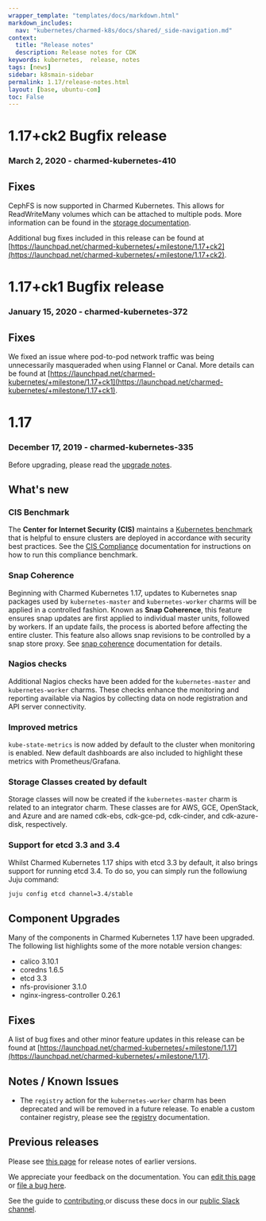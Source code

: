 ```yaml
---
wrapper_template: "templates/docs/markdown.html"
markdown_includes:
  nav: "kubernetes/charmed-k8s/docs/shared/_side-navigation.md"
context:
  title: "Release notes"
  description: Release notes for CDK
keywords: kubernetes,  release, notes
tags: [news]
sidebar: k8smain-sidebar
permalink: 1.17/release-notes.html
layout: [base, ubuntu-com]
toc: False
---
```


# 1.17+ck2 Bugfix release

### March 2, 2020 - charmed-kubernetes-410

## Fixes

CephFS is now supported in Charmed Kubernetes. This allows for ReadWriteMany volumes
which can be attached to multiple pods. More information can be found in the
[storage documentation](/kubernetes/charmed-k8s/docs/storage).

Additional bug fixes included in this release can be found at
[https://launchpad.net/charmed-kubernetes/+milestone/1.17+ck2](https://launchpad.net/charmed-kubernetes/+milestone/1.17+ck2).

# 1.17+ck1 Bugfix release

### January 15, 2020 - charmed-kubernetes-372

## Fixes

We fixed an issue where pod-to-pod network traffic was being unnecessarily
masqueraded when using Flannel or Canal. More details can be found at
[https://launchpad.net/charmed-kubernetes/+milestone/1.17+ck1](https://launchpad.net/charmed-kubernetes/+milestone/1.17+ck1).

# 1.17

### December 17, 2019 - charmed-kubernetes-335

Before upgrading, please read the [upgrade notes](/kubernetes/charmed-k8s/docs/upgrade-notes).

## What's new

### CIS Benchmark

The **Center for Internet Security (CIS)** maintains a [Kubernetes benchmark][cis-benchmark]
that is helpful to ensure clusters are deployed in accordance with security best practices.
See the [CIS Compliance](/kubernetes/charmed-k8s/docs/cis-compliance) documentation for instructions on
how to run this compliance benchmark.

### Snap Coherence

Beginning with Charmed Kubernetes 1.17, updates to Kubernetes snap packages used by
`kubernetes-master` and `kubernetes-worker` charms will be applied in a controlled fashion. Known
as **Snap Coherence**, this feature ensures snap updates are first applied to individual master
units, followed by workers. If an update fails, the process is aborted before affecting the entire
cluster. This feature also allows snap revisions to be controlled by a snap store proxy. See
[snap coherence](/kubernetes/charmed-k8s/docs/snap-coherence) documentation for details.

### Nagios checks

Additional Nagios checks have been added for the `kubernetes-master` and `kubernetes-worker` charms.
These checks enhance the monitoring and reporting available via Nagios by collecting data on node
registration and API server connectivity.

### Improved metrics

`kube-state-metrics` is now added by default to the cluster when monitoring is enabled. New default
dashboards are also included to highlight these metrics with Prometheus/Grafana.

### Storage Classes created by default

Storage classes will now be created if the `kubernetes-master` charm is related to an
integrator charm. These classes are for AWS, GCE, OpenStack, and Azure and are named cdk-ebs,
cdk-gce-pd, cdk-cinder, and cdk-azure-disk, respectively.

### Support for etcd 3.3 and 3.4

Whilst Charmed Kubernetes 1.17 ships with etcd 3.3 by default, it also brings support for
running etcd 3.4. To do so, you can simply run the followiung Juju command:

```bash
juju config etcd channel=3.4/stable
```

## Component Upgrades

Many of the components in Charmed Kubernetes 1.17 have been upgraded. The following list
highlights some of the more notable version changes:

- calico 3.10.1
- coredns 1.6.5
- etcd 3.3
- nfs-provisioner 3.1.0
- nginx-ingress-controller 0.26.1

## Fixes

A list of bug fixes and other minor feature updates in this release can be found at
[https://launchpad.net/charmed-kubernetes/+milestone/1.17](https://launchpad.net/charmed-kubernetes/+milestone/1.17).

## Notes / Known Issues

- The `registry` action for the `kubernetes-worker` charm has been deprecated and will be removed
in a future release. To enable a custom container registry, please see the
[registry](/kubernetes/charmed-k8s/docs/docker-registry) documentation.

## Previous releases

Please see [this page][historic] for release notes of earlier versions.

<!--LINKS-->
[upgrade-notes]: /kubernetes/charmed-k8s/docs/upgrade-notes

[historic]: /kubernetes/charmed-k8s/docs/release-notes-historic
[upgrading-docker]: /kubernetes/charmed-k8s/docs/upgrading#upgrading-docker
[tigera-home]: https://www.tigera.io/tigera-products/calico-enterprise/
[tigera-docs]: /kubernetes/charmed-k8s/docs/tigera-secure-ee
[haoverview]: /kubernetes/charmed-k8s/docs/high-availability
[metallb-docs]: /kubernetes/charmed-k8s/docs/metallb
[hacluster-docs]: /kubernetes/charmed-k8s/docs/hacluster
[cni-calico]: /kubernetes/charmed-k8s/docs/cni-calico
[containerd]: /kubernetes/charmed-k8s/docs/containerd
[container-runtime]: /kubernetes/charmed-k8s/docs/container-runtime
[cis-benchmark]: https://www.cisecurity.org/benchmark/kubernetes/

<!-- FEEDBACK -->
<div class="p-notification--information">
  <div class="p-notification__content">
    <p class="p-notification__message">We appreciate your feedback on the documentation. You can
    <a href="https://github.com/charmed-kubernetes/kubernetes-docs/edit/main/pages/k8s/release-notes.md" >edit this page</a>
    or
    <a href="https://github.com/charmed-kubernetes/kubernetes-docs/issues/new">file a bug here</a>.</p>
    <p>See the guide to <a href="/kubernetes/charmed-k8s/docs/how-to-contribute"> contributing </a> or discuss these docs in our <a href="https://kubernetes.slack.com/archives/CG1V2CAMB"> public Slack channel</a>.</p>
  </div>
</div>

